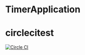 # TimerApplication

# circlecitest

[![Circle CI](https://circleci.com/gh/rsks/circlecitest.svg?style=shield)](https://circleci.com/gh/rsks/TimerApplication)
